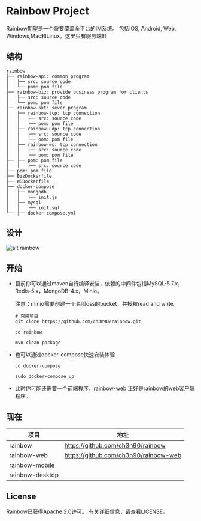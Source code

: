 # Rainbow Project
Rainbow期望是一个将要覆盖全平台的IM系统。 包括IOS, Android, Web, Windows,Mac和Linux。这里只有服务端!!!
## 结构
```
rainbow
├── rainbow-api: common program
│   ├── src: source code
│   └── pom: pom file
├── rainbow-biz: provide business program for clients
│   ├── src: source code
│   └── pom: pom file
├── rainbow-skt: sever program
│   ├── rainbow-tcp: tcp connection
│ 	│ 	├── src: source code
│   │ 	└── pom: pom file
│   ├── rainbow-udp: tcp connection
│ 	│ 	├── src: source code
│   │ 	└── pom: pom file
│   ├── rainbow-ws: tcp connection
│   │ 	├── src: source code
│   │   └── pom: pom file
├── ├── pom: pom file
│   │ 	├── src: source code
├── pom: pom file
├── BizDockerfile
├── WSDockerfile
├── docker-compose
│   ├── mongodb
│ 	│   └── init.js
│   ├── mysql
│ 	│   └── init.sql
└──	├── docker-compose.yml 
```

## 设计
![alt rainbow](https://ibbbb.oss-cn-beijing.aliyuncs.com/20-9/rainbow.png)
## 开始

- 目前你可以通过maven自行编译安装，依赖的中间件包括MySQL-5.7.x，Redis-5.x，MongoDB-4.x，Minio。

    注意：minio需要创建一个名叫oss的bucket，并授权read and write。
    
    ```
	# 克隆项目
    git clone https://github.com/ch3n90/rainbow.git
    
    cd rainbow 
    
    mvn clean package
    ```
- 也可以通过docker-compose快速安装体验
  ```
  cd docker-compose 
 
  sudo docker-compose up 
  ```
- 此时你可能还需要一个前端程序，[rainbow-web](https://github.com/ch3n90/rainbow-web) 正好是rainbow的web客户端程序。
## 现在
| 项目            | 地址                                  |
| --------------- | ------------------------------------- |
| rainbow         | https://github.com/ch3n90/rainbow     |
| rainbow-web     | https://github.com/ch3n90/rainbow-web |
| rainbow-mobile  |                                       |
| rainbow-desktop |                                       |
## License
Rainbow已获得Apache 2.0许可。 有关详细信息，请查看[LICENSE](https://github.com/RainbowRW2/rainbow/blob/master/LICENSE)。


